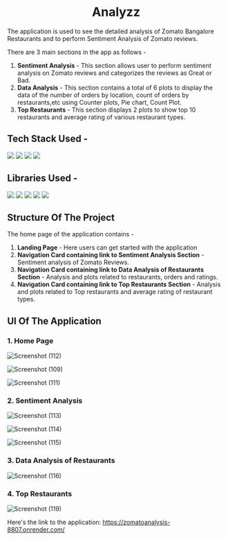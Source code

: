<h1 align="center">
             Analyzz
</h1>












The application is used to see the detailed analysis of Zomato Bangalore Restaurants and to perform Sentiment Analysis of Zomato reviews.

There are 3 main sections in the app as follows -

1. <b>Sentiment Analysis</b> - This section allows user to perform sentiment analysis on Zomato reviews and categorizes the reviews as Great or Bad.
2. <b>Data Analysis</b> - This section contains a total of 6 plots to display the data of the number of orders by location, count of orders by restaurants,etc using Counter plots, Pie chart, Count Plot.
3. <b>Top Restaurants</b> - This section displays 2 plots to show top 10 restaurants and average rating of various restaurant types.

## Tech Stack Used -

<img src="https://img.shields.io/badge/python%20-%2314354C.svg?&style=for-the-badge&logo=python&logoColor=white"/> <img src="https://img.shields.io/badge/html5%20-%2314354C.svg?&style=for-the-badge&logo=html5&logoColor=white"/> <img src="https://img.shields.io/badge/css3%20-%2314354C.svg?&style=for-the-badge&logo=css3&logoColor=white"/> <img src="https://img.shields.io/badge/bootstrap%20-%2314354C.svg?&style=for-the-badge&logo=bootstrap&logoColor=white"/>

## Libraries Used -

<img src="https://img.shields.io/badge/numpy%20-%2314354C.svg?&style=for-the-badge&logo=numpy&logoColor=white"/> <img src="https://img.shields.io/badge/pandas%20-%2314354C.svg?&style=for-the-badge&logo=pandas&logoColor=white"/> <img src="https://img.shields.io/badge/plotly%20-%2314354C.svg?&style=for-the-badge&logo=plotly&logoColor=white"/> <img src="https://img.shields.io/badge/nltk%20-%2314354C.svg?&style=for-the-badge&logo=nltk&logoColor=white"/> <img src="https://img.shields.io/badge/flask%20-%2314354C.svg?&style=for-the-badge&logo=flask&logoColor=white"/> 

## Structure Of The Project

The home page of the application contains -
  1. <b>Landing Page</b> - Here users can get started with the application
  2. <b>Navigation Card containing link to Sentiment Analysis Section</b> - Sentiment analysis of Zomato Reviews.
  3. <b>Navigation Card containing link to Data Analysis of Restaurants Section</b> - Analysis and plots related to restaurants, orders and ratings.
  4. <b>Navigation Card containing link to Top Restaurants Section</b> - Analysis and plots related to Top restaurants and average rating of restaurant types.
## UI Of The Application

### 1. Home Page
![Screenshot (112)](https://github.com/meghanareddy1808/Analyze/assets/108571707/ea21fede-63ad-40b2-b809-3d0450709d39)

![Screenshot (109)](https://github.com/meghanareddy1808/Analyze/assets/108571707/ecbef243-9c1e-43d0-839b-646e460348da)

![Screenshot (111)](https://github.com/meghanareddy1808/Analyze/assets/108571707/2fbd87ef-720b-45bd-a615-94084d0647e0)


### 2. Sentiment Analysis
![Screenshot (113)](https://github.com/meghanareddy1808/Analyze/assets/108571707/84468d0b-1b72-4c94-ae51-1b1f75f1153a)

![Screenshot (114)](https://github.com/meghanareddy1808/Analyze/assets/108571707/8c03d31c-ab84-43db-9938-a3930c6bb02f)

![Screenshot (115)](https://github.com/meghanareddy1808/Analyze/assets/108571707/58243f59-3bc3-4205-b3e6-134d9c51b6f2)


### 3. Data Analysis of Restaurants
![Screenshot (116)](https://github.com/meghanareddy1808/Analyze/assets/108571707/ecee0dd5-3591-4906-bc1c-cff4ac21cdd6)


### 4. Top Restaurants
![Screenshot (119)](https://github.com/meghanareddy1808/Analyze/assets/108571707/4927b426-dd21-443b-b739-07bfecc392c4)

Here's the link to the application: https://zomatoanalysis-8807.onrender.com/
